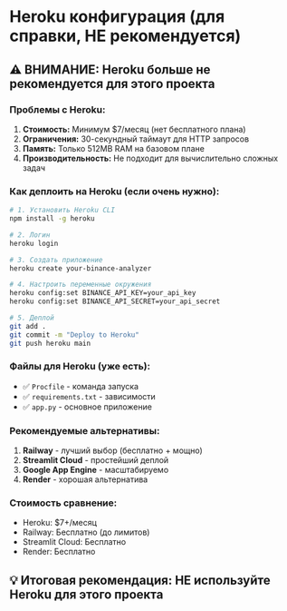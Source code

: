 # Heroku конфигурация (для справки, НЕ рекомендуется)

## ⚠️ ВНИМАНИЕ: Heroku больше не рекомендуется для этого проекта

### Проблемы с Heroku:
1. **Стоимость:** Минимум $7/месяц (нет бесплатного плана)
2. **Ограничения:** 30-секундный таймаут для HTTP запросов
3. **Память:** Только 512MB RAM на базовом плане
4. **Производительность:** Не подходит для вычислительно сложных задач

### Как деплоить на Heroku (если очень нужно):

```bash
# 1. Установить Heroku CLI
npm install -g heroku

# 2. Логин
heroku login

# 3. Создать приложение
heroku create your-binance-analyzer

# 4. Настроить переменные окружения
heroku config:set BINANCE_API_KEY=your_api_key
heroku config:set BINANCE_API_SECRET=your_api_secret

# 5. Деплой
git add .
git commit -m "Deploy to Heroku"
git push heroku main
```

### Файлы для Heroku (уже есть):
- ✅ `Procfile` - команда запуска
- ✅ `requirements.txt` - зависимости  
- ✅ `app.py` - основное приложение

### Рекомендуемые альтернативы:
1. **Railway** - лучший выбор (бесплатно + мощно)
2. **Streamlit Cloud** - простейший деплой
3. **Google App Engine** - масштабируемо
4. **Render** - хорошая альтернатива

### Стоимость сравнение:
- Heroku: $7+/месяц
- Railway: Бесплатно (до лимитов)
- Streamlit Cloud: Бесплатно
- Render: Бесплатно

## 💡 Итоговая рекомендация: НЕ используйте Heroku для этого проекта
